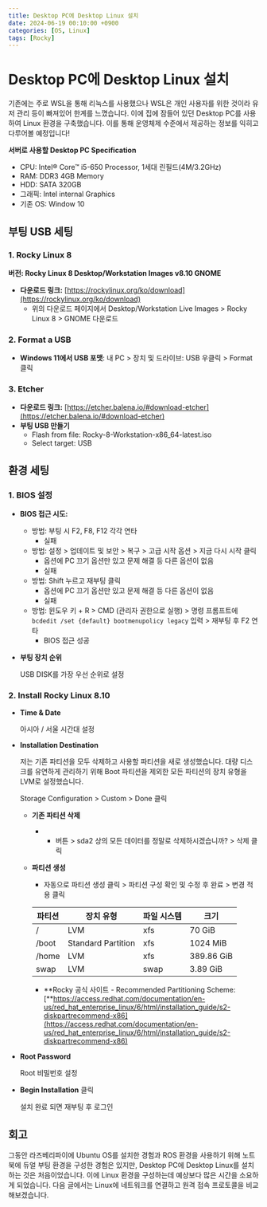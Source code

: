 ```yaml
---
title: Desktop PC에 Desktop Linux 설치
date: 2024-06-19 00:10:00 +0900
categories: [OS, Linux]
tags: [Rocky]
---
```


# Desktop PC에 Desktop Linux 설치

기존에는 주로 WSL을 통해 리눅스를 사용했으나 WSL은 개인 사용자를 위한 것이라 유저 관리 등이 빠져있어 한계를 느꼈습니다. 이에 집에 잠들어 있던 Desktop PC를 사용하여 Linux 환경을 구축했습니다. 이를 통해 운영체제 수준에서 제공하는 정보를 익히고 다루어볼 예정입니다!

**서버로 사용할 Desktop PC Specification**

- CPU: Intel® Core™ i5-650 Processor, 1세대 린필드(4M/3.2GHz)
- RAM: DDR3 4GB Memory
- HDD: SATA 320GB
- 그래픽: Intel internal Graphics
- 기존 OS: Window 10

## 부팅 USB 세팅

### 1. **Rocky Linux 8**

**버전: Rocky Linux 8 Desktop/Workstation Images  v8.10 GNOME** 

- **다운로드 링크:** [https://rockylinux.org/ko/download](https://rockylinux.org/ko/download)
    - 위의 다운로드 페이지에서 Desktop/Workstation Live Images > Rocky Linux 8 > GNOME 다운로드

### 2. Format a USB

- **Windows 11에서 USB 포맷**: 내 PC > 장치 및 드라이브: USB 우클릭 > Format 클릭

### 3. **Etcher**

- **다운로드 링크:** [https://etcher.balena.io/#download-etcher](https://etcher.balena.io/#download-etcher)
- **부팅 USB 만들기**
    - Flash from file: Rocky-8-Workstation-x86_64-latest.iso
    - Select target: USB

## 환경 세팅

### 1. BIOS 설정

- **BIOS  접근 시도:**
    - 방법: 부팅 시 F2, F8, F12 각각 연타
        - 실패
    - 방법: 설정 > 업데이트 및 보안 > 복구 > 고급 시작 옵션 > 지금 다시 시작 클릭
        - 옵션에 PC 끄기 옵션만 있고 문제 해결 등 다른 옵션이 없음
        - 실패
    - 방법: Shift 누르고 재부팅 클릭
        - 옵션에 PC 끄기 옵션만 있고 문제 해결 등 다른 옵션이 없음
        - 실패
    - 방법: 윈도우 키 + R > CMD (관리자 권한으로 실행) > 명령 프롬프트에 `bcdedit /set {default} bootmenupolicy legacy` 입력 > 재부팅 후 F2 연타
        - BIOS 접근 성공
- **부팅 장치 순위**
    
    USB DISK를 가장 우선 순위로 설정
    

### 2. Install Rocky Linux 8.10

- **Time & Date**
    
    아시아 / 서울 시간대 설정
    
- **Installation Destination**
    
    저는 기존 파티션을 모두 삭제하고 사용할 파티션을 새로 생성했습니다. 대량 디스크를 유연하게 관리하기 위해 Boot 파티션을 제외한 모든 파티션의 장치 유형을 LVM로 설정했습니다.
    
    Storage Configuration > Custom > Done 클릭
    
    - **기존 파티션 삭제**
        - - 버튼 > sda2 상의 모든 데이터를 정말로 삭제하시겠습니까? > 삭제 클릭
    - **파티션 생성**
        - 자동으로 파티션 생성 클릭 > 파티션 구성 확인 및 수정 후 완료 > 변경 적용 클릭
        
        | 파티션 | 장치 유형 | 파일 시스템 | 크기 |
        | --- | --- | --- | --- |
        | / | LVM | xfs | 70 GiB |
        | /boot | Standard Partition | xfs | 1024 MiB |
        | /home | LVM | xfs | 389.86 GiB |
        | swap | LVM | swap | 3.89 GiB |
        - **Rocky 공식 사이트 - Recommended Partitioning Scheme:  [**https://access.redhat.com/documentation/en-us/red_hat_enterprise_linux/6/html/installation_guide/s2-diskpartrecommend-x86](https://access.redhat.com/documentation/en-us/red_hat_enterprise_linux/6/html/installation_guide/s2-diskpartrecommend-x86)
- **Root Password**
    
    Root 비밀번호 설정
    
- **Begin Installation** 클릭
    
    설치 완료 되면 재부팅 후 로그인
    

## **회고**

그동안 라즈베리파이에 Ubuntu OS를 설치한 경험과 ROS 환경을 사용하기 위해 노트북에 듀얼 부팅 환경을 구성한 경험은 있지만, Desktop PC에 Desktop Linux를 설치하는 것은 처음이었습니다. 이에 Linux 환경을 구성하는데 예상보다 많은 시간을 소요하게 되었습니다. 다음 글에서는 Linux에 네트워크를 연결하고 원격 접속 프로토콜을 비교해보겠습니다.